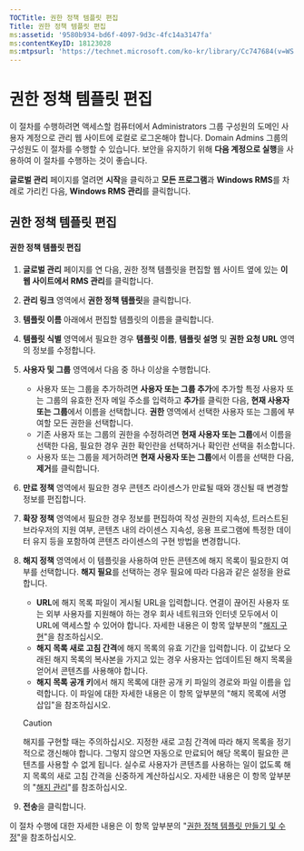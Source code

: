 ```yaml
---
TOCTitle: 권한 정책 템플릿 편집
Title: 권한 정책 템플릿 편집
ms:assetid: '9580b934-bd6f-4097-9d3c-4fc14a3147fa'
ms:contentKeyID: 18123028
ms:mtpsurl: 'https://technet.microsoft.com/ko-kr/library/Cc747684(v=WS.10)'
---
```


권한 정책 템플릿 편집
=====================

이 절차를 수행하려면 액세스할 컴퓨터에서 Administrators 그룹 구성원의 도메인 사용자 계정으로 관리 웹 사이트에 로컬로 로그온해야 합니다. Domain Admins 그룹의 구성원도 이 절차를 수행할 수 있습니다. 보안을 유지하기 위해 **다음 계정으로 실행**을 사용하여 이 절차를 수행하는 것이 좋습니다.

**글로벌 관리** 페이지를 열려면 **시작**을 클릭하고 **모든 프로그램**과 **Windows RMS**를 차례로 가리킨 다음, **Windows RMS 관리**를 클릭합니다.

권한 정책 템플릿 편집
---------------------

#### 권한 정책 템플릿 편집

1.  **글로벌 관리** 페이지를 연 다음, 권한 정책 템플릿을 편집할 웹 사이트 옆에 있는 **이 웹 사이트에서 RMS 관리**를 클릭합니다.

2.  **관리 링크** 영역에서 **권한 정책 템플릿**을 클릭합니다.

3.  **템플릿 이름** 아래에서 편집할 템플릿의 이름을 클릭합니다.

4.  **템플릿 식별** 영역에서 필요한 경우 **템플릿 이름**, **템플릿 설명** 및 **권한 요청 URL** 영역의 정보를 수정합니다.

5.  **사용자 및 그룹** 영역에서 다음 중 하나 이상을 수행합니다.

    -   사용자 또는 그룹을 추가하려면 **사용자 또는 그룹 추가**에 추가할 특정 사용자 또는 그룹의 유효한 전자 메일 주소를 입력하고 **추가**를 클릭한 다음, **현재 사용자 또는 그룹**에서 이름을 선택합니다. **권한** 영역에서 선택한 사용자 또는 그룹에 부여할 모든 권한을 선택합니다.
    -   기존 사용자 또는 그룹의 권한을 수정하려면 **현재 사용자 또는 그룹**에서 이름을 선택한 다음, 필요한 경우 권한 확인란을 선택하거나 확인란 선택을 취소합니다.
    -   사용자 또는 그룹을 제거하려면 **현재 사용자 또는 그룹**에서 이름을 선택한 다음, **제거**를 클릭합니다.

6.  **만료 정책** 영역에서 필요한 경우 콘텐츠 라이센스가 만료될 때와 갱신될 때 변경할 정보를 편집합니다.

7.  **확장 정책** 영역에서 필요한 경우 정보를 편집하여 작성 권한의 지속성, 트러스트된 브라우저의 지원 여부, 콘텐츠 내의 라이센스 지속성, 응용 프로그램에 특정한 데이터 유지 등을 포함하여 콘텐츠 라이센스의 구현 방법을 변경합니다.

8.  **해지 정책** 영역에서 이 템플릿을 사용하여 만든 콘텐츠에 해지 목록이 필요한지 여부를 선택합니다. **해지 필요**를 선택하는 경우 필요에 따라 다음과 같은 설정을 완료합니다.

    -   **URL**에 해지 목록 파일이 게시될 URL을 입력합니다. 연결이 끊어진 사용자 또는 외부 사용자를 지원해야 하는 경우 회사 네트워크와 인터넷 모두에서 이 URL에 액세스할 수 있어야 합니다. 자세한 내용은 이 항목 앞부분의 "[해지 구현](https://technet.microsoft.com/4735f060-7197-4ae2-830a-f91bcc4de30a)"을 참조하십시오.
    -   **해지 목록 새로 고침 간격**에 해지 목록의 유효 기간을 입력합니다. 이 값보다 오래된 해지 목록의 복사본을 가지고 있는 경우 사용자는 업데이트된 해지 목록을 얻어서 콘텐츠를 사용해야 합니다.
    -   **해지 목록 공개 키**에서 해지 목록에 대한 공개 키 파일의 경로와 파일 이름을 입력합니다. 이 파일에 대한 자세한 내용은 이 항목 앞부분의 "해지 목록에 서명 삽입"을 참조하십시오.

    > [!CAUTION]  
    > 해지를 구현할 때는 주의하십시오. 지정한 새로 고침 간격에 따라 해지 목록을 정기적으로 갱신해야 합니다. 그렇지 않으면 자동으로 만료되어 해당 목록이 필요한 콘텐츠를 사용할 수 없게 됩니다. 실수로 사용자가 콘텐츠를 사용하는 일이 없도록 해지 목록의 새로 고침 간격을 신중하게 계산하십시오. 자세한 내용은 이 항목 앞부분의 "[해지 관리](https://technet.microsoft.com/df732a7d-1fb0-4845-87ca-fab4bc5f98a0)"를 참조하십시오.

9.  **전송**을 클릭합니다.

이 절차 수행에 대한 자세한 내용은 이 항목 앞부분의 "[권한 정책 템플릿 만들기 및 수정](https://technet.microsoft.com/6014176f-ef71-4d29-b3e3-da129c18563d)"을 참조하십시오.
